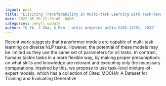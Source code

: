 ```yaml
--- 
layout: post 
title: "Eliciting Transferability in Multi-task Learning with Task-level Mixture-of-Experts" 
date: 2022-05-30 22:20:45 -0400 
categories: jekyll update 
author: "Q Ye, J Zha, X Ren - arXiv preprint arXiv:2205.12701, 2022" 
--- 
```

Recent work suggests that transformer models are capable of multi-task learning on diverse NLP tasks. However, the potential of these models may be limited as they use the same set of parameters for all tasks. In contrast, humans tackle tasks in a more flexible way, by making proper presumptions on what skills and knowledge are relevant and executing only the necessary computations. Inspired by this, we propose to use task-level mixture-of-expert models, which has a collection of Cites: MOCHA: A Dataset for Training and Evaluating Generative